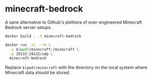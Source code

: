 # minecraft-bedrock

A sane alternative to Github's plethora of over-engineered Minecraft Bedrock server setups.

```bash
docker build . -t minecraft-bedrock

docker run -it --rm \
  -v $(pwd)/minecraft:/minecraft \
  -p 19132:19132/udp \
  minecraft-bedrock
```

Replace `$(pwd)/minecraft` with the directory on the local system where Minecraft data should be stored.
